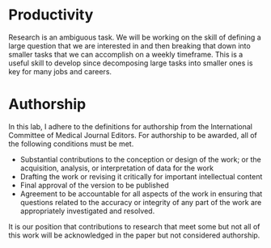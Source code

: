 # Productivity

Research is an ambiguous task.  We will be working on the skill of
defining a large question that we are interested in and then breaking
that down into smaller tasks that we can accomplish on a weekly
timeframe.  This is a useful skill to develop since decomposing large
tasks into smaller ones is key for many jobs and careers.

# Authorship

In this lab, I adhere to the definitions for authorship from the
International Committee of Medical Journal Editors.  For authorship to
be awarded, all of the following conditions must be met.

- Substantial contributions to the conception or design of the work; or
  the acquisition, analysis, or interpretation of data for the work
- Drafting the work or revising it critically for important intellectual content
- Final approval of the version to be published
- Agreement to be accountable for all aspects of the work in ensuring
  that questions related to the accuracy or integrity of any part of the
  work are appropriately investigated and resolved.

It is our position that contributions to research that meet some but not
all of this work will be acknowledged in the paper but not considered
authorship.

